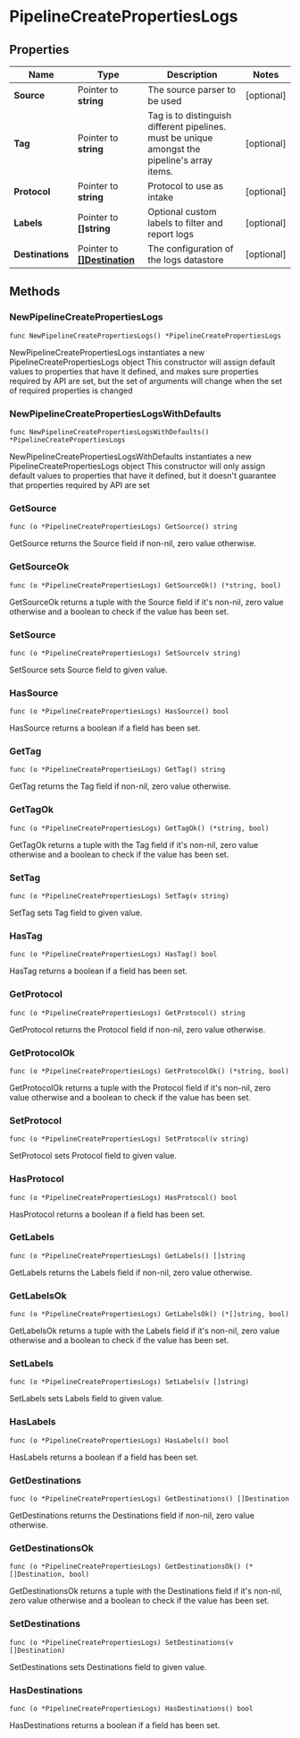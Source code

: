 # PipelineCreatePropertiesLogs

## Properties

|Name | Type | Description | Notes|
|------------ | ------------- | ------------- | -------------|
|**Source** | Pointer to **string** | The source parser to be used | [optional] |
|**Tag** | Pointer to **string** | Tag is to distinguish different pipelines. must be unique amongst the pipeline&#39;s array items. | [optional] |
|**Protocol** | Pointer to **string** | Protocol to use as intake | [optional] |
|**Labels** | Pointer to **[]string** | Optional custom labels to filter and report logs | [optional] |
|**Destinations** | Pointer to [**[]Destination**](Destination.md) | The configuration of the logs datastore | [optional] |

## Methods

### NewPipelineCreatePropertiesLogs

`func NewPipelineCreatePropertiesLogs() *PipelineCreatePropertiesLogs`

NewPipelineCreatePropertiesLogs instantiates a new PipelineCreatePropertiesLogs object
This constructor will assign default values to properties that have it defined,
and makes sure properties required by API are set, but the set of arguments
will change when the set of required properties is changed

### NewPipelineCreatePropertiesLogsWithDefaults

`func NewPipelineCreatePropertiesLogsWithDefaults() *PipelineCreatePropertiesLogs`

NewPipelineCreatePropertiesLogsWithDefaults instantiates a new PipelineCreatePropertiesLogs object
This constructor will only assign default values to properties that have it defined,
but it doesn't guarantee that properties required by API are set

### GetSource

`func (o *PipelineCreatePropertiesLogs) GetSource() string`

GetSource returns the Source field if non-nil, zero value otherwise.

### GetSourceOk

`func (o *PipelineCreatePropertiesLogs) GetSourceOk() (*string, bool)`

GetSourceOk returns a tuple with the Source field if it's non-nil, zero value otherwise
and a boolean to check if the value has been set.

### SetSource

`func (o *PipelineCreatePropertiesLogs) SetSource(v string)`

SetSource sets Source field to given value.

### HasSource

`func (o *PipelineCreatePropertiesLogs) HasSource() bool`

HasSource returns a boolean if a field has been set.

### GetTag

`func (o *PipelineCreatePropertiesLogs) GetTag() string`

GetTag returns the Tag field if non-nil, zero value otherwise.

### GetTagOk

`func (o *PipelineCreatePropertiesLogs) GetTagOk() (*string, bool)`

GetTagOk returns a tuple with the Tag field if it's non-nil, zero value otherwise
and a boolean to check if the value has been set.

### SetTag

`func (o *PipelineCreatePropertiesLogs) SetTag(v string)`

SetTag sets Tag field to given value.

### HasTag

`func (o *PipelineCreatePropertiesLogs) HasTag() bool`

HasTag returns a boolean if a field has been set.

### GetProtocol

`func (o *PipelineCreatePropertiesLogs) GetProtocol() string`

GetProtocol returns the Protocol field if non-nil, zero value otherwise.

### GetProtocolOk

`func (o *PipelineCreatePropertiesLogs) GetProtocolOk() (*string, bool)`

GetProtocolOk returns a tuple with the Protocol field if it's non-nil, zero value otherwise
and a boolean to check if the value has been set.

### SetProtocol

`func (o *PipelineCreatePropertiesLogs) SetProtocol(v string)`

SetProtocol sets Protocol field to given value.

### HasProtocol

`func (o *PipelineCreatePropertiesLogs) HasProtocol() bool`

HasProtocol returns a boolean if a field has been set.

### GetLabels

`func (o *PipelineCreatePropertiesLogs) GetLabels() []string`

GetLabels returns the Labels field if non-nil, zero value otherwise.

### GetLabelsOk

`func (o *PipelineCreatePropertiesLogs) GetLabelsOk() (*[]string, bool)`

GetLabelsOk returns a tuple with the Labels field if it's non-nil, zero value otherwise
and a boolean to check if the value has been set.

### SetLabels

`func (o *PipelineCreatePropertiesLogs) SetLabels(v []string)`

SetLabels sets Labels field to given value.

### HasLabels

`func (o *PipelineCreatePropertiesLogs) HasLabels() bool`

HasLabels returns a boolean if a field has been set.

### GetDestinations

`func (o *PipelineCreatePropertiesLogs) GetDestinations() []Destination`

GetDestinations returns the Destinations field if non-nil, zero value otherwise.

### GetDestinationsOk

`func (o *PipelineCreatePropertiesLogs) GetDestinationsOk() (*[]Destination, bool)`

GetDestinationsOk returns a tuple with the Destinations field if it's non-nil, zero value otherwise
and a boolean to check if the value has been set.

### SetDestinations

`func (o *PipelineCreatePropertiesLogs) SetDestinations(v []Destination)`

SetDestinations sets Destinations field to given value.

### HasDestinations

`func (o *PipelineCreatePropertiesLogs) HasDestinations() bool`

HasDestinations returns a boolean if a field has been set.


